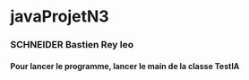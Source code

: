 # javaProjetN3
### SCHNEIDER Bastien Rey leo

#### Pour lancer le programme, lancer le main de la classe TestIA
